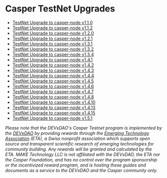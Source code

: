 # Casper TestNet Upgrades

- [TestNet Upgrade to casper-node v1.1.0](upgrade-1_1_0.md)
- [TestNet Upgrade to casper-node v1.1.2](upgrade-1_1_2.md)
- [TestNet Upgrade to casper-node v1.2.0](upgrade-1_2_0.md)
- [TestNet Upgrade to casper-node v1.2.1](upgrade-1_2_1.md)
- [TestNet Upgrade to casper-node v1.3.1](upgrade-1_3_1.md)
- [TestNet Upgrade to casper-node v1.3.2](upgrade-1_3_2.md)
- [TestNet Upgrade to casper-node v1.3.4](upgrade-1_3_4.md)
- [TestNet Upgrade to casper-node v1.4.1](upgrade-1_4_1.md)
- [TestNet Upgrade to casper-node v1.4.2](upgrade-1_4_2.md)
- [TestNet Upgrade to casper-node v1.4.3](upgrade-1_4_3.md)
- [TestNet Upgrade to casper-node v1.4.4](upgrade-1_4_4.md)
- [TestNet Upgrade to casper-node v1.4.5](upgrade-1_4_5.md)
- [TestNet Upgrade to casper-node v1.4.6](upgrade-1_4_6.md)
- [TestNet Upgrade to casper-node v1.4.7](upgrade-1_4_7.md)
- [TestNet Upgrade to casper-node v1.4.8](upgrade-1_4_8.md)
- [TestNet Upgrade to casper-node v1.4.10](upgrade-1_4_10.md)
- [TestNet Upgrade to casper-node v1.4.13](upgrade-1_4_13.md)
- [TestNet Upgrade to casper-node v1.4.15](upgrade-1_4_15.md)
- [TestNet Upgrade to casper-node v1.5.1](upgrade-1_5_1.md)


_Please note that the DEVxDAO's Casper Testnet program is implemented by the [DEVxDAO](https://devxdao.com) by providing rewards 
through the [Emerging Technology Association](https://www.emergingte.ch) (ETA), a Swiss nonprofit association which supports open source 
and transparent scientific research of emerging technologies for community building. 
Any rewards will be granted and calculated by the ETA. MAKE Technology LLC is not affiliated
with the DEVxDAO, the ETA nor the Casper Foundation, and has no control over the program sponsorship or the incentivized
reward program, and is hosting these guides and documents as a service to the DEVxDAO and the Casper community only._



